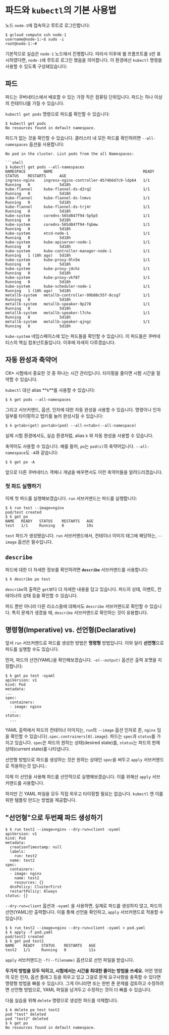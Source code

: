 # 파드와 `kubectl`의 기본 사용법

노드 `node-1`에 접속하고 루트로 로그인합니다:

```shell
$ gcloud compute ssh node-1
username@node-1:~$ sudo -i
root@node-1:~#
```

기본적으로 실습은 `node-1` 노드에서 진행합니다. 따라서 이후에 쉘 프롬프트를 `$`만 표시하였다면, `node-1`에 루트로 로그인 했음을 의미합니다. 이 환경에선 `kubectl` 명령을 사용할 수 있도록 구성돼있습니다:

## 파드

파드는 쿠버네티스에서 배포할 수 있는 가장 작은 컴퓨팅 단위입니다. 파드는 하나 이상의 컨테이너를 가질 수 있습니다.

`kubectl get pods` 명령으로 파드를 확인할 수 있습니다:


```shell
$ kubectl get pods
No resources found in default namespace.
```

파드가 없는 것을 확인할 수 있습니다. 클러스터 내 모든 파드를 확인하려면 `--all-namespaces` 옵션을 사용합니다:

```shell
No pod in the cluster. List pods from the all Namespaces:

```shell
$ kubectl get pods --all-namespaces
NAMESPACE        NAME                                        READY   STATUS    RESTARTS      AGE
ingress-nginx    ingress-nginx-controller-8574b6d7c9-ldp64   1/1     Running   0             5d18h
kube-flannel     kube-flannel-ds-d2rq2                       1/1     Running   0             5d18h
kube-flannel     kube-flannel-ds-lnmvs                       1/1     Running   0             5d18h
kube-flannel     kube-flannel-ds-trj4r                       1/1     Running   0             5d18h
kube-system      coredns-565d847f94-5p5p5                    1/1     Running   0             5d18h
kube-system      coredns-565d847f94-fqbmw                    1/1     Running   0             5d18h
kube-system      etcd-node-1                                 1/1     Running   0             5d18h
kube-system      kube-apiserver-node-1                       1/1     Running   0             5d18h
kube-system      kube-controller-manager-node-1              1/1     Running   1 (10h ago)   5d18h
kube-system      kube-proxy-9ln5m                            1/1     Running   0             5d18h
kube-system      kube-proxy-j4chz                            1/1     Running   0             5d18h
kube-system      kube-proxy-vkf87                            1/1     Running   0             5d18h
kube-system      kube-scheduler-node-1                       1/1     Running   1 (10h ago)   5d18h
metallb-system   metallb-controller-99b88c55f-8csg7          1/1     Running   0             5d18h
metallb-system   metallb-speaker-9p278                       1/1     Running   0             5d18h
metallb-system   metallb-speaker-l7chx                       1/1     Running   0             5d18h
metallb-system   metallb-speaker-qjngz                       1/1     Running   0             5d18h

```

`kube-system` 네임스페이스에 있는 파드들을 확인할 수 있습니다. 이 파드들은 쿠버네티스의 핵심 컴포넌트들입니다. 이후에 자세히 다루겠습니다.

## 자동 완성과 축약어

CK\* 시험에서 중요한 것 중 하나는 시간 관리입니다. 타이핑을 줄이면 시험 시간을 절약할 수 있습니다.

`kubectl` 대신 alias **`k`**를 사용할 수 있습니다:

```shell
$ k get pods --all-namespaces
```

그리고 서브커맨드, 옵션, 인자에 대한 자동 완성을 사용할 수 있습니다. 명령이나 인자 일부를 타이핑하고 탭키를 눌러 완성시킬 수 있습니다:

```shell
$ k g<tab>(get) po<tab>(pod) --all-n<tab>(--all-namespace)
```

실제 시험 환경에서도, 실습 환경처럼, alias `k` 와 자동 완성을 사용할 수 있습니다.

축약어도 사용할 수 있습니다. 예를 들어, `po`는 `pod(s)`의 축약어입니다. `--all-namespace`도 `-A`와 같습니다:
```shell
$ k get po -A
```

앞으로 다른 쿠버네티스 객체나 개념을 배우면서도 이런 축약어들을 알려드리겠습니다.

### 첫 파드 실행하기

이제 첫 파드를 실행해보겠습니다. `run` 서브커맨드는 파드를 실행합니다:

```shell
$ k run test --image=nginx
pod/test created
$ k get po
NAME   READY   STATUS    RESTARTS   AGE
test   1/1     Running   0          19s
```

`test` 파드가 생성됐습니다. `run` 서브커맨드에서, 컨테이너 이미지 태그에 해당하는, `--image` 옵션은 필수입니다.

## `describe`

파드에 대한 더 자세한 정보를 확인하려면 **`describe`** 서브커맨드를 사용합니다:

```shell
$ k describe po test
```

`describe`의 출력은 `get`보다 더 자세한 내용을 담고 있습니다. 파드의 상태, 이벤트, 컨테이너의 상태 등을 확인할 수 있습니다.

파드 뿐만 아니라 다른 리소스들에 대해서도 `describe` 서브커맨드로 확인할 수 있습니다. 특히 문제가 생겼을 때, `describe` 서브커맨드로 확인하는 것이 유용합니다.

## 명령형(Imperative) vs. 선언형(Declarative)

앞서 `run` 서브커맨드로 파드를 생성한 방법은 **명령형** 방법입니다. 이와 달리 **선언형**으로 파드를 실행할 수도 있습니다.

먼저, 파드의 선언(YAML)을 확인해보겠습니다. `-o(--output)` 옵션은 출력 포맷을 지정합니다:

```shell
$ k get po test -oyaml
apiVersion: v1
kind: Pod
metadata:
...
spec:
  containers:
  - image: nginx
  ...
status:
  ...
```

YAML 출력에서 파드의 컨테이너 이미지는, `run`의 `--image` 옵션 인자로 준, `nginx` 임을 확인할 수 있습니다(`.spec.contrainers[0].image`). 파드는 `spec`과 `status`를 가지고 있습니다. `spec`은 파드의 원하는 상태(desired state)를, `status`는 파드의 현재 상태(current state)를 나타냅니다.

선언형 방법으로 파드를 생성하는 것은 원하는 상태인 `spec`을 써두고 `apply` 서브커맨드로 적용하는것 입니다.:

이제 이 선언을 사용해 파드를 선언적으로 실행해보겠습니다. 이를 위해선 `apply` 서브커맨드를 사용합니다.

하지만 긴 YAML 파일을 모두 직접 외우고 타이핑할 필요는 없습니다. `kubectl` 엔 이를 위한 템플릿 만드는 방법을 제공합니다.

## "선언형"으로 두번째 파드 생성하기

```shell
$ k run test2 --image=nginx --dry-run=client -oyaml
apiVersion: v1
kind: Pod
metadata:
  creationTimestamp: null
  labels:
    run: test2
  name: test2
spec:
  containers:
  - image: nginx
    name: test2
    resources: {}
  dnsPolicy: ClusterFirst
  restartPolicy: Always
status: {}
```

`--dry-run=client` 옵션과 `-oyaml` 을 사용하면, 실제로 파드를 생성하지 않고, 파드의 선언(YAML)만 출력합니다. 이를 통해 선언을 확인하고, `apply` 서브커맨드로 적용할 수 있습니다:

```shell
$ k run test2 --image=nginx --dry-run=client -oyaml > pod.yaml
$ k apply -f pod.yaml
pod/test2 created
$ k get pod test2
NAME    READY   STATUS    RESTARTS   AGE
test2   1/1     Running   0          11s
```

`apply` 서브커맨드는 `-f(--filename)` 옵션으로 선언 파일을 받습니다.

**두가지 방법을 모두 익히고, 시험에서는 시간을 최대한 줄이는 방법을 쓰세요.** 어떤 명령의 모든 인자, 옵션 플래그 등을 외우고 있고 그걸로 문제 요구사항을 충족할 수 있다면 명령형 방법을 빠를 수 있습니다. 그게 아니라면 또는 한번 푼 문제를 검토하고 수정하려면 선언형 방법으로, YAML 파일을 남겨두고 수정하는 것이 더 빠를 수 있습니다.

다음 실습을 위해 `delete` 명령으로 생성한 파드를 삭제합니다.

```shell
$ k delete po test test2
pod "test" deleted
pod "test2" deleted
$ k get po
No resources found in default namespace.
```
